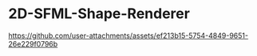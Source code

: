 # 2D-SFML-Shape-Renderer



https://github.com/user-attachments/assets/ef213b15-5754-4849-9651-26e229f0796b
